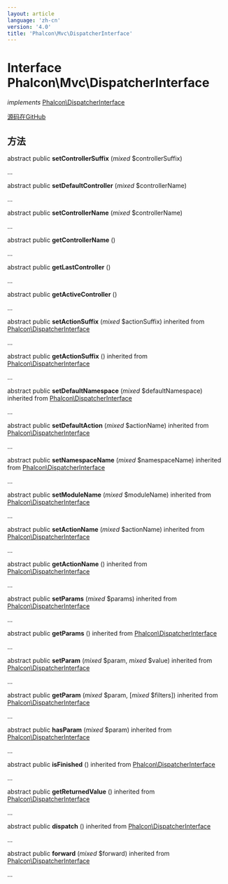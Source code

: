 ```yaml
---
layout: article
language: 'zh-cn'
version: '4.0'
title: 'Phalcon\Mvc\DispatcherInterface'
---
```


# Interface **Phalcon\Mvc\DispatcherInterface**

*implements* [Phalcon\DispatcherInterface](/4.0/en/api/Phalcon_DispatcherInterface)

<a href="https://github.com/phalcon/cphalcon/tree/v4.0.0/phalcon/mvc/dispatcherinterface.zep" class="btn btn-default btn-sm">源码在GitHub</a>

## 方法

abstract public **setControllerSuffix** (*mixed* $controllerSuffix)

...

abstract public **setDefaultController** (*mixed* $controllerName)

...

abstract public **setControllerName** (*mixed* $controllerName)

...

abstract public **getControllerName** ()

...

abstract public **getLastController** ()

...

abstract public **getActiveController** ()

...

abstract public **setActionSuffix** (*mixed* $actionSuffix) inherited from [Phalcon\DispatcherInterface](/4.0/en/api/Phalcon_DispatcherInterface)

...

abstract public **getActionSuffix** () inherited from [Phalcon\DispatcherInterface](/4.0/en/api/Phalcon_DispatcherInterface)

...

abstract public **setDefaultNamespace** (*mixed* $defaultNamespace) inherited from [Phalcon\DispatcherInterface](/4.0/en/api/Phalcon_DispatcherInterface)

...

abstract public **setDefaultAction** (*mixed* $actionName) inherited from [Phalcon\DispatcherInterface](/4.0/en/api/Phalcon_DispatcherInterface)

...

abstract public **setNamespaceName** (*mixed* $namespaceName) inherited from [Phalcon\DispatcherInterface](/4.0/en/api/Phalcon_DispatcherInterface)

...

abstract public **setModuleName** (*mixed* $moduleName) inherited from [Phalcon\DispatcherInterface](/4.0/en/api/Phalcon_DispatcherInterface)

...

abstract public **setActionName** (*mixed* $actionName) inherited from [Phalcon\DispatcherInterface](/4.0/en/api/Phalcon_DispatcherInterface)

...

abstract public **getActionName** () inherited from [Phalcon\DispatcherInterface](/4.0/en/api/Phalcon_DispatcherInterface)

...

abstract public **setParams** (*mixed* $params) inherited from [Phalcon\DispatcherInterface](/4.0/en/api/Phalcon_DispatcherInterface)

...

abstract public **getParams** () inherited from [Phalcon\DispatcherInterface](/4.0/en/api/Phalcon_DispatcherInterface)

...

abstract public **setParam** (*mixed* $param, *mixed* $value) inherited from [Phalcon\DispatcherInterface](/4.0/en/api/Phalcon_DispatcherInterface)

...

abstract public **getParam** (*mixed* $param, [*mixed* $filters]) inherited from [Phalcon\DispatcherInterface](/4.0/en/api/Phalcon_DispatcherInterface)

...

abstract public **hasParam** (*mixed* $param) inherited from [Phalcon\DispatcherInterface](/4.0/en/api/Phalcon_DispatcherInterface)

...

abstract public **isFinished** () inherited from [Phalcon\DispatcherInterface](/4.0/en/api/Phalcon_DispatcherInterface)

...

abstract public **getReturnedValue** () inherited from [Phalcon\DispatcherInterface](/4.0/en/api/Phalcon_DispatcherInterface)

...

abstract public **dispatch** () inherited from [Phalcon\DispatcherInterface](/4.0/en/api/Phalcon_DispatcherInterface)

...

abstract public **forward** (*mixed* $forward) inherited from [Phalcon\DispatcherInterface](/4.0/en/api/Phalcon_DispatcherInterface)

...